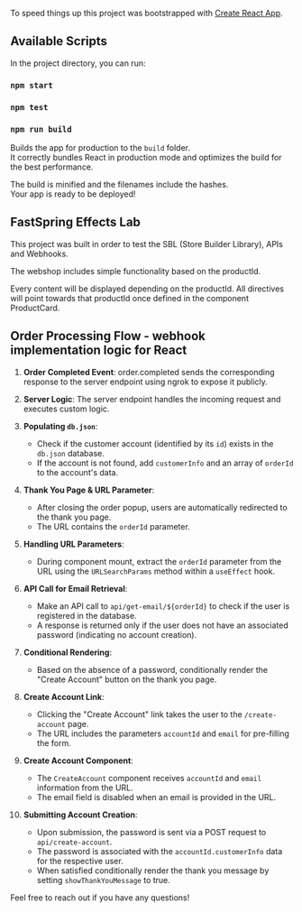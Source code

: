 To speed things up this project was bootstrapped with [Create React App](https://github.com/facebook/create-react-app).

## Available Scripts

In the project directory, you can run:

### `npm start`

### `npm test`

### `npm run build`

Builds the app for production to the `build` folder.\
It correctly bundles React in production mode and optimizes the build for the best performance.

The build is minified and the filenames include the hashes.\
Your app is ready to be deployed!

## FastSpring Effects Lab

This project was built in order to test the SBL (Store Builder Library), APIs and Webhooks.

The webshop includes simple functionality based on the productId.

Every content will be displayed depending on the productId. All directives will point towards that productId once defined in the component ProductCard.

## Order Processing Flow - webhook implementation logic for React

1. **Order Completed Event**: order.completed sends the corresponding response to the server endpoint using ngrok to expose it publicly.

2. **Server Logic**: The server endpoint handles the incoming request and executes custom logic.

3. **Populating `db.json`**:

   - Check if the customer account (identified by its `id`) exists in the `db.json` database.
   - If the account is not found, add `customerInfo` and an array of `orderId` to the account's data.

4. **Thank You Page & URL Parameter**:

   - After closing the order popup, users are automatically redirected to the thank you page.
   - The URL contains the `orderId` parameter.

5. **Handling URL Parameters**:

   - During component mount, extract the `orderId` parameter from the URL using the `URLSearchParams` method within a `useEffect` hook.

6. **API Call for Email Retrieval**:

   - Make an API call to `api/get-email/${orderId}` to check if the user is registered in the database.
   - A response is returned only if the user does not have an associated password (indicating no account creation).

7. **Conditional Rendering**:

   - Based on the absence of a password, conditionally render the "Create Account" button on the thank you page.

8. **Create Account Link**:

   - Clicking the "Create Account" link takes the user to the `/create-account` page.
   - The URL includes the parameters `accountId` and `email` for pre-filling the form.

9. **Create Account Component**:

   - The `CreateAccount` component receives `accountId` and `email` information from the URL.
   - The email field is disabled when an email is provided in the URL.

10. **Submitting Account Creation**:
    - Upon submission, the password is sent via a POST request to `api/create-account`.
    - The password is associated with the `accountId.customerInfo` data for the respective user.
    - When satisfied conditionally render the thank you message by setting `showThankYouMessage` to true.

Feel free to reach out if you have any questions!
